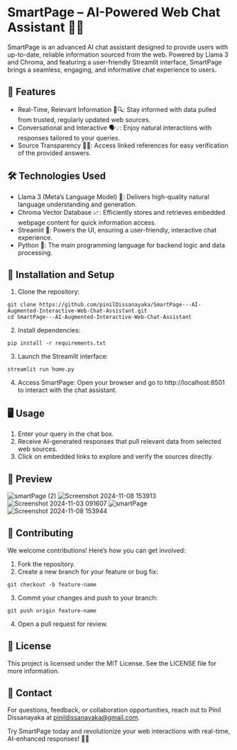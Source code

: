 # SmartPage – AI-Powered Web Chat Assistant 🤖💬
SmartPage is an advanced AI chat assistant designed to provide users with up-to-date, reliable information sourced from the web. Powered by Llama 3 and Chroma, and featuring a user-friendly Streamlit interface, SmartPage brings a seamless, engaging, and informative chat experience to users.

## 📢 Features
- Real-Time, Relevant Information 📅🔍: Stay informed with data pulled from trusted, regularly updated web sources.
- Conversational and Interactive 🗣️💡: Enjoy natural interactions with responses tailored to your queries.
- Source Transparency 🔗📑: Access linked references for easy verification of the provided answers.

## 🛠️ Technologies Used
- Llama 3 (Meta’s Language Model) 🦙: Delivers high-quality natural language understanding and generation.
- Chroma Vector Database 📈: Efficiently stores and retrieves embedded webpage content for quick information access.
- Streamlit 🎨: Powers the UI, ensuring a user-friendly, interactive chat experience.
- Python 🐍: The main programming language for backend logic and data processing.

## 🚀 Installation and Setup

1. Clone the repository:
```
git clone https://github.com/pinilDissanayaka/SmartPage---AI-Augmented-Interactive-Web-Chat-Assistant.git
cd SmartPage---AI-Augmented-Interactive-Web-Chat-Assistant
```

2. Install dependencies:
```
pip install -r requirements.txt
```

3. Launch the Streamlit interface:
```
streamlit run home.py
```

4. Access SmartPage: Open your browser and go to http://localhost:8501 to interact with the chat assistant.

## 🖥️ Usage
1. Enter your query in the chat box.
2. Receive AI-generated responses that pull relevant data from selected web sources.
3. Click on embedded links to explore and verify the sources directly.

## 📸 Preview
![smartPage (2)](https://github.com/user-attachments/assets/085043cd-5beb-4807-9607-7bd2f8e9b12c)
![Screenshot 2024-11-08 153913](https://github.com/user-attachments/assets/aa5f4bfd-9dc9-4886-9f77-6910f05be40a)
![Screenshot 2024-11-03 091607](https://github.com/user-attachments/assets/29c6c365-451c-4988-b39e-e0e2bad159b3)
![smartPage](https://github.com/user-attachments/assets/74b3bf2f-81f7-4931-a545-e54a563c428c)
![Screenshot 2024-11-08 153944](https://github.com/user-attachments/assets/41b983e6-a271-4bd4-bd90-1250c9664df4)


## 🤝 Contributing
We welcome contributions! Here’s how you can get involved:

1. Fork the repository.
2. Create a new branch for your feature or bug fix:
```
git checkout -b feature-name
```
3. Commit your changes and push to your branch:
```
git push origin feature-name
```
4. Open a pull request for review.

## 📜 License
This project is licensed under the MIT License. See the LICENSE file for more information.

## 📧 Contact
For questions, feedback, or collaboration opportunities, reach out to Pinil Dissanayaka at pinildissanayaka@gmail.com.

Try SmartPage today and revolutionize your web interactions with real-time, AI-enhanced responses! 🚀✨
